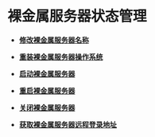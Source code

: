 # 裸金属服务器状态管理<a name="bms_api_0610"></a>

-   **[修改裸金属服务器名称](修改裸金属服务器名称.md)**  

-   **[重装裸金属服务器操作系统](重装裸金属服务器操作系统.md)**  

-   **[启动裸金属服务器](启动裸金属服务器.md)**  

-   **[重启裸金属服务器](重启裸金属服务器.md)**  

-   **[关闭裸金属服务器](关闭裸金属服务器.md)**  

-   **[获取裸金属服务器远程登录地址](获取裸金属服务器远程登录地址.md)**  


